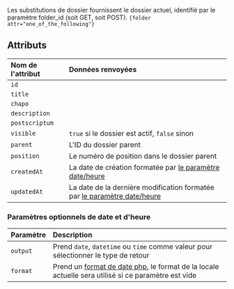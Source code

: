 Les substitutions de dossier fournissent le dossier actuel, identifié par le paramètre folder_id (soit GET, soit POST).
`{folder attr="one_of_the_following"}`

## Attributs

| Nom de l'attribut | Données renvoyées                                                                                                      |
|:------------------|:-----------------------------------------------------------------------------------------------------------------------|
| `id`              |                                                                                                                        |
| `title`           |                                                                                                                        |
| `chapo`           |                                                                                                                        |
| ` description `   |                                                                                                                        |
| ` postscriptum `  |                                                                                                                        |
| ` visible `       | `true` si le dossier est actif, `false` sinon                                                                          |
| ` parent `        | L'ID du dossier parent                                                                                                 |
| ` position `      | Le numéro de position dans le dossier parent                                                                           |
| ` createdAt `     | La date de création formatée par  [le paramètre date/heure ](#paramètres-optionnels-de-date-et-dheure)                 |
| ` updatedAt `     | La date de la dernière modification formatée par  [le paramètre date/heure ](#paramètres-optionnels-de-date-et-dheure) |

### Paramètres optionnels de date et d'heure
| Paramètre | Description                                                                                                                                              |
|:----------|:---------------------------------------------------------------------------------------------------------------------------------------------------------|
| `output`  | Prend `date`, `datetime` ou `time` comme valeur pour sélectionner le type de retour                                                                      |
| `format`  | Prend un [format de date php](https://www.php.net/manual/fr/datetime.format.php),  le format de la locale actuelle sera utilisé si ce paramètre est vide |